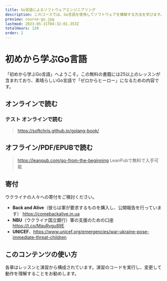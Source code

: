 ```yaml
---
title: Go言語によるソフトウェアエンジニアリング
description: このコースでは、Go言語を使用してソフトウェアを構築する方法を学びます。
preview: course-go.jpg
lastmod: 2023-05-31T04:32:01.353Z
totalHours: 120
order: 2
---
```


# 初めから学ぶGo言語

「初めから学ぶGo言語」へようこそ。この無料の書籍には25以上のレッスンが含まれており、素晴らしいGo言語で「ゼロからヒーロー」になるための内容です。

## オンラインで読む

### テスト オンラインで読む

> <https://softchris.github.io/golang-book/>

## オフライン/PDF/EPUBで読む

> <https://leanpub.com/go-from-the-beginning> LeanPubで無料で入手可能

## 寄付

ウクライナの人々への寄付をご検討ください。

- **Back and Alive**（彼らは軍が要求するものを購入し、公開報告を行っています）
  <https://comebackalive.in.ua>
- **NBU**（ウクライナ国立銀行）軍の支援のための口座 <https://t.co/MauRvgu89E>
- **UNICEF**、<https://www.unicef.org/emergencies/war-ukraine-pose-immediate-threat-children>

## このコンテンツの使い方

各章はレッスンと演習から構成されています。演習のコードを実行し、変更して動作を理解することをお勧めします。